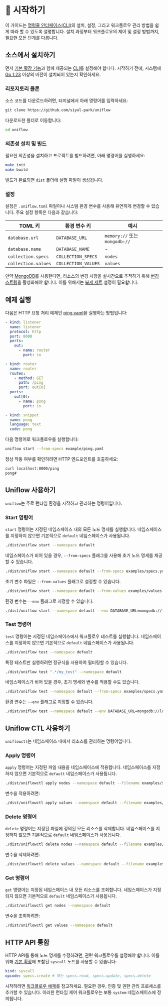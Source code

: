 # 🚀 시작하기

이 가이드는 [명령줄 인터페이스(CLI)](../cmd/README_kr.md)의 설치, 설정, 그리고 워크플로우 관리 방법을 쉽게 따라 할 수 있도록 설명합니다. 설치 과정부터 워크플로우의 제어 및 설정 방법까지, 필요한 모든 단계를 다룹니다.

## 소스에서 설치하기

먼저 [기본 확장 기능](../ext/README_kr.md)과 함께 제공되는 [CLI](../cmd/README_kr.md)를 설정해야 합니다. 시작하기 전에, 시스템에 [Go 1.23](https://go.dev/doc/install) 이상의 버전이 설치되어 있는지 확인하세요.

### 리포지토리 클론

소스 코드를 다운로드하려면, 터미널에서 아래 명령어를 입력하세요:

```sh
git clone https://github.com/siyul-park/uniflow
```

다운로드한 폴더로 이동합니다:

```sh
cd uniflow
```

### 의존성 설치 및 빌드

필요한 의존성을 설치하고 프로젝트를 빌드하려면, 아래 명령어를 실행하세요:

```sh
make init
make build
```

빌드가 완료되면 `dist` 폴더에 실행 파일이 생성됩니다.

### 설정

설정은 `.uniflow.toml` 파일이나 시스템 환경 변수를 사용해 유연하게 변경할 수 있습니다. 주요 설정 항목은 다음과 같습니다:

| TOML 키              | 환경 변수 키             | 예시                          |
|---------------------|---------------------|-----------------------------|
| `database.url`      | `DATABASE_URL`      | `memory://` 또는 `mongodb://` |
| `database.name`     | `DATABASE_NAME`     | -                           |
| `collection.specs`  | `COLLECTION_SPECS`  | `nodes`                     |
| `collection.values` | `COLLECTION_VALUES` | `values`                    |

만약 [MongoDB](https://www.mongodb.com/)를 사용한다면, 리소스의 변경 사항을 실시간으로 추적하기 위해 [변경 스트림](https://www.mongodb.com/docs/manual/changeStreams/)을 활성화해야 합니다. 이를 위해서는 [복제 세트](https://www.mongodb.com/docs/manual/replication/) 설정이 필요합니다.

## 예제 실행

다음은 HTTP 요청 처리 예제인 [ping.yaml](./examples/ping.yaml)을 실행하는 방법입니다:

```yaml
- kind: listener
  name: listener
  protocol: http
  port: 8000
  ports:
    out:
      - name: router
        port: in

- kind: router
  name: router
  routes:
    - method: GET
      path: /ping
      port: out[0]
  ports:
    out[0]:
      - name: pong
        port: in

- kind: snippet
  name: pong
  language: text
  code: pong
```

다음 명령어로 워크플로우를 실행합니다:

```sh
uniflow start --from-specs example/ping.yaml
```

정상 작동 여부를 확인하려면 HTTP 엔드포인트를 호출하세요:

```sh
curl localhost:8000/ping
pong#
```

## Uniflow 사용하기

`uniflow`는 주로 런타임 환경을 시작하고 관리하는 명령어입니다.

### Start 명령어

`start` 명령어는 지정된 네임스페이스 내의 모든 노드 명세를 실행합니다. 네임스페이스를 지정하지 않으면 기본적으로 `default` 네임스페이스가 사용됩니다.

```sh
./dist/uniflow start --namespace default
```

네임스페이스가 비어 있을 경우, `--from-specs` 플래그를 사용해 초기 노드 명세를 제공할 수 있습니다.

```sh
./dist/uniflow start --namespace default --from-specs examples/specs.yaml
```

초기 변수 파일은 `--from-values` 플래그로 설정할 수 있습니다.

```sh
./dist/uniflow start --namespace default --from-values examples/values.yaml
```

환경 변수는 `--env` 플래그로 지정할 수 있습니다.

```sh
./dist/uniflow start --namespace default --env DATABASE_URL=mongodb://localhost:27017 --env DATABASE_NAME=mydb
```

### Test 명령어

`test` 명령어는 지정된 네임스페이스에서 워크플로우 테스트를 실행합니다. 네임스페이스를 지정하지 않으면 기본적으로 `default` 네임스페이스가 사용됩니다.

```sh
./dist/uniflow test --namespace default
```

특정 테스트만 실행하려면 정규식을 사용하여 필터링할 수 있습니다.

```sh
./dist/uniflow test ".*/my_test" --namespace default
```

네임스페이스가 비어 있을 경우, 초기 명세와 변수를 적용할 수도 있습니다.

```sh
./dist/uniflow test --namespace default --from-specs examples/specs.yaml --from-values examples/values.yaml
```

환경 변수는 `--env` 플래그로 지정할 수 있습니다.

```sh
./dist/uniflow test --namespace default --env DATABASE_URL=mongodb://localhost:27017 --env DATABASE_NAME=mydb
```

## Uniflow CTL 사용하기

`uniflowctl`는 네임스페이스 내에서 리소스를 관리하는 명령어입니다.

### Apply 명령어

`apply` 명령어는 지정된 파일 내용을 네임스페이스에 적용합니다. 네임스페이스를 지정하지 않으면 기본적으로 `default` 네임스페이스가 사용됩니다.

```sh
./dist/uniflowctl apply nodes --namespace default --filename examples/specs.yaml
```

변수을 적용하려면:

```sh
./dist/uniflowctl apply values --namespace default --filename examples/values.yaml
```

### Delete 명령어

`delete` 명령어는 지정된 파일에 정의된 모든 리소스를 삭제합니다. 네임스페이스를 지정하지 않으면 기본적으로 `default` 네임스페이스가 사용됩니다.

```sh
./dist/uniflowctl delete nodes --namespace default --filename examples/specs.yaml
```

변수을 삭제하려면:

```sh
./dist/uniflowctl delete values --namespace default --filename examples/values.yaml
```

### Get 명령어

`get` 명령어는 지정된 네임스페이스 내 모든 리소스를 조회합니다. 네임스페이스가 지정되지 않으면 기본적으로 `default` 네임스페이스가 사용됩니다.

```sh
./dist/uniflowctl get nodes --namespace default
```

변수을 조회하려면:

```sh
./dist/uniflowctl get values --namespace default
```

## HTTP API 통합

HTTP API를 통해 노드 명세를 수정하려면, 관련 워크플로우를 설정해야 합니다. 이를 위해 [기본 확장](../ext/README_kr.md)에 포함된 `syscall` 노드를 사용할 수 있습니다:

```yaml
kind: syscall
opcode: specs.create # 또는 specs.read, specs.update, specs.delete
```

시작하려면 [워크플로우 예제](../examples/system.yaml)를 참고하세요. 필요한 경우, 인증 및 권한 관리 프로세스를 추가할 수 있습니다. 이러한 런타임 제어 워크플로우는 보통 `system` 네임스페이스에 정의됩니다.
